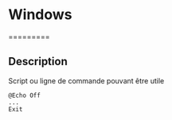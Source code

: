 # Windows
=========

## Description
Script ou ligne de commande pouvant être utile

```
@Echo Off
...
Exit
```
